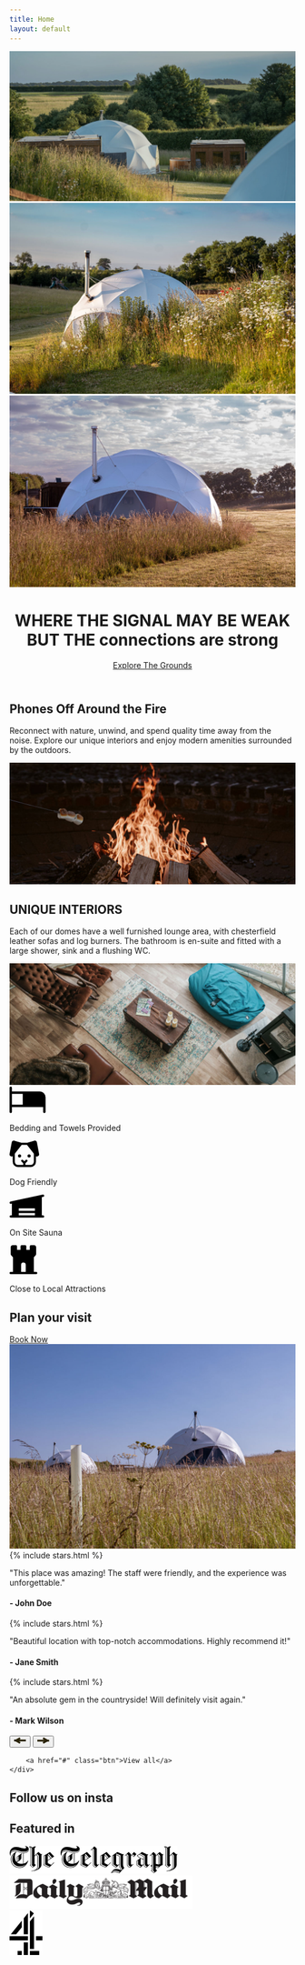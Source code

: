 ```yaml
---
title: Home
layout: default
---
```


<!-- Hero Section -->
<header class="hero">
    <div class="carousel">
        <div class="carousel-slide active">
            <img src="assets/images/ITS-carousel-home.jpg" alt="Hero Image 1">
        </div>
        <div class="carousel-slide">
            <img src="assets/images/DSC8899-Edit.jpg" alt="Hero Image 2">
        </div>
        <div class="carousel-slide">
            <img src="assets/images/DSC9064-Edit.jpg" alt="Hero Image 3">
        </div>
    </div>
    <div class="hero-text">
        <h1>WHERE THE SIGNAL MAY BE WEAK BUT THE <span class="homemade-apple">connections are strong</span></h1>
        <a href="#" class="btn">Explore The Grounds</a>
    </div>
</header>

<!-- About Section -->
<section class="about ripped">
    <div class="container">
        <h2>Phones Off Around the Fire</h2>
        <p>Reconnect with nature, unwind, and spend quality time away from the noise. Explore our unique interiors and enjoy modern amenities surrounded by the outdoors.</p>
    </div>
    <div class="image-par ripped flipped">
        <img data-speed="0.5" class="img-parallax" src="assets/images/phones-off-fire.jpg" alt="phones off around fire">
    </div>
</section>
<!-- About Section -->
<section class="about ripped">
    <div class="container">
        <h2>UNIQUE INTERIORS</h2>
        <p>Each of our domes have a well furnished lounge area, with chesterfield leather sofas and log burners. The bathroom is en-suite and fitted with a large shower, sink and a flushing WC.</p>
    </div>
    <div class="image-par ripped flipped">
        <img data-speed="0.5" class="img-parallax" src="assets/images/interiors.jpg" alt="UNIQUE INTERIORS">
    </div>
</section>
<!-- Amenities Section -->
<section class="amenities ripped after-ripped">
    <div class="container flex">
        <div class="amenity">
            <svg width="64" height="47" viewBox="0 0 64 47" fill="none" xmlns="http://www.w3.org/2000/svg"><path d="M52.934 8.47h-48.7V2.116a2.117 2.117 0 0 0-4.234 0v42.347a2.117 2.117 0 0 0 4.235 0v-8.469h55.05v8.47a2.117 2.117 0 0 0 4.236 0V19.056A10.587 10.587 0 0 0 52.934 8.47Zm-48.7 4.234h19.057V31.76H4.235V12.704Z" fill="#000"/></svg>
            <p>Bedding and Towels Provided</p>
        </div>
        <div class="amenity">
            <svg width="53" height="47" viewBox="0 0 53 47" fill="none" xmlns="http://www.w3.org/2000/svg"><path d="M52.09 23.53 48.267 3.04A3.725 3.725 0 0 0 43.701.111l-.072.021L31.401 3.74H20.76L8.531.144 8.46.123a3.725 3.725 0 0 0-4.566 2.929L.071 23.53a3.672 3.672 0 0 0 2.123 4.079c.49.225 1.023.342 1.563.344.645 0 1.279-.174 1.834-.502v9.816a9.313 9.313 0 0 0 9.314 9.313h22.352a9.313 9.313 0 0 0 9.313-9.313v-9.814a3.609 3.609 0 0 0 1.832.503 3.799 3.799 0 0 0 1.565-.343 3.672 3.672 0 0 0 2.123-4.083ZM37.256 42.855h-9.313V39.9l3.18-3.178a1.864 1.864 0 0 0-2.635-2.636l-2.407 2.41-2.408-2.41a1.864 1.864 0 0 0-2.636 2.636l3.18 3.178v2.955h-9.312a5.588 5.588 0 0 1-5.588-5.588V23.09l12.09-15.626h9.346L42.844 23.09v14.177a5.588 5.588 0 0 1-5.587 5.588ZM20.494 27.022a2.794 2.794 0 1 1-5.589 0 2.794 2.794 0 0 1 5.589 0Zm16.764 0a2.794 2.794 0 1 1-5.59 0 2.794 2.794 0 0 1 5.59 0Z" fill="#000"/></svg>
            <p>Dog Friendly</p>
        </div>
        <div class="amenity">
            <svg width="61" height="41" viewBox="0 0 61 41" fill="none" xmlns="http://www.w3.org/2000/svg"><path d="M58.921 36.536h-2.029V4.551l2.453-.527a2.03 2.03 0 1 0-.85-3.967L1.678 12.232a2.03 2.03 0 0 0 .855 3.967l1.6-.343v20.68H2.105a2.03 2.03 0 0 0 0 4.058h56.817a2.03 2.03 0 1 0 0-4.058Zm-14.204 0H16.31v-4.058h28.408v4.058Zm0-8.117H16.31v-4.058h28.408v4.058Z" fill="#000"/></svg>
            <p>On Site Sauna</p>
        </div>
        <div class="amenity">
            <svg width="49" height="51" viewBox="0 0 49 51" fill="none" xmlns="http://www.w3.org/2000/svg"><path d="M46.92 46.92h-4.08V21.244l2.884-2.884a4.045 4.045 0 0 0 1.196-2.884V4.08A4.08 4.08 0 0 0 42.84 0h-5.1a2.04 2.04 0 0 0-2.04 2.04v6.12h-6.12V2.04A2.04 2.04 0 0 0 27.54 0h-6.12a2.04 2.04 0 0 0-2.04 2.04v6.12h-6.12V2.04A2.04 2.04 0 0 0 11.22 0h-5.1a4.08 4.08 0 0 0-4.08 4.08v11.396a4.044 4.044 0 0 0 1.196 2.884l2.884 2.884V46.92H2.04a2.04 2.04 0 0 0 0 4.08h44.88a2.04 2.04 0 0 0 0-4.08ZM20.4 34.68a4.08 4.08 0 1 1 8.16 0v12.24H20.4V34.68Z" fill="#000"/></svg>
            <p>Close to Local Attractions</p>
        </div>
    </div>
</section>

<section class="plan flex two-col">
    <div class="container flex">
        <div class="left">
        <h2>Plan your visit</h2>
        <a class="btn" href="/book-now/">Book Now</a>
        </div>
        <div class="right">
            <img src="/assets/images/dome1.jpg">
        </div>
    </div>
</section>
<!-- Reviews Section -->
<section class="reviews ripped">
    <div class="container">
        <div class="reviews-carousel">
    <div class="carousel-inner">
        <div class="carousel-item active">
            {% include stars.html %}
            <p>"This place was amazing! The staff were friendly, and the experience was unforgettable."</p>
            <h4>- John Doe</h4>
        </div>
        <div class="carousel-item">
            {% include stars.html %}
            <p>"Beautiful location with top-notch accommodations. Highly recommend it!"</p>
            <h4>- Jane Smith</h4>
        </div>
        <div class="carousel-item">
            {% include stars.html %} 
            <p>"An absolute gem in the countryside! Will definitely visit again."</p>
            <h4>- Mark Wilson</h4>
        </div>
    </div>
    <div class="carousel-controls">
        <button class="prev">
        <svg width="21" height="12" viewBox="0 0 21 12" fill="none" xmlns="http://www.w3.org/2000/svg"><path d="M0 7.113h20.785V3.881H0v3.232Z" fill="#2B240A"/><path d="m11.468 8.534-7.96-4.596-1.62 2.806 7.96 4.595 1.62-2.805Z" fill="#2B240A"/><path d="m11.468 2.805-7.96 4.596-1.62-2.805L9.848 0l1.62 2.805Z" fill="#2B240A"/></svg>
        </button>
        <button class="next">
            <svg width="21" height="12" viewBox="0 0 21 12" fill="none" xmlns="http://www.w3.org/2000/svg"><path d="M20.785 4.226H0V7.46h20.785V4.226Z" fill="#2B240A"/><path d="m9.316 2.805 7.96 4.596 1.62-2.805L10.936 0l-1.62 2.805Z" fill="#2B240A"/><path d="m9.316 8.534 7.96-4.596 1.62 2.805-7.96 4.596-1.62-2.805Z" fill="#2B240A"/></svg></button>
        </div>
    <div class="carousel-pager">
        <!-- Dots will be generated dynamically by JS -->
    </div>
</div>

        <a href="#" class="btn">View all</a>
    </div>
</section>

<section class="instagram ripped flipped">
    <div class="container">
        <h2>Follow us on insta</h2>
    </div>
    <behold-widget feed-id="Z6pVK2RyB7KLBk5Pu2Vb"></behold-widget>
    <script>
    (() => {
        const d=document,s=d.createElement("script");s.type="module";
        s.src="https://w.behold.so/widget.js";d.head.append(s);
    })();
    </script>
</section>
<section class="featured-in">
<div class="container">
        <h2>Featured in</h2>
        <div class="logos flex">
        <div class="logo">
            <img src="assets/images/image 3.png" alt="Hero Image 3">
        </div>
        <div class="logo">
            <img src="assets/images/image 4.png" alt="Hero Image 3">
        </div>
        <div class="logo">
            <img src="assets/images/image 5.png" alt="Hero Image 3">
        </div>
    </div>
    </div>
</section>